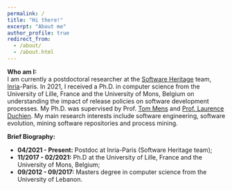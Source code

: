 ```yaml
---
permalink: /
title: "Hi there!"
excerpt: "About me"
author_profile: true
redirect_from: 
  - /about/
  - /about.html
---
```


**Who am I:**   
I am currently a postdoctoral researcher at the [Software Heritage](https://www.softwareheritage.org/) team, [Inria](https://www.inria.fr/fr)-Paris. 
In 2021, I received a Ph.D. in computer science from the University of Lille, France and the University of Mons, Belgium 
on understanding the impact of release policies on software development processes. My Ph.D. was supervised by Prof. [Tom Mens](http://informatique.umons.ac.be/perso/Mens.Tom/) and [Prof. Laurence Duchien](http://chercheurs.lille.inria.fr/~duchien/).
My main research interests include software engineering, software evolution, mining software repositories and process mining.  

**Brief Biography:** 
 * **04/2021 - Present:** Postdoc at Inria-Paris (Software Heritage team);   
 * **11/2017 - 02/2021:** Ph.D at the University of Lille, France and the University of Mons, Belgium;   
 * **09/2012 - 09/2017:** Masters degree in computer science from the University of Lebanon.




